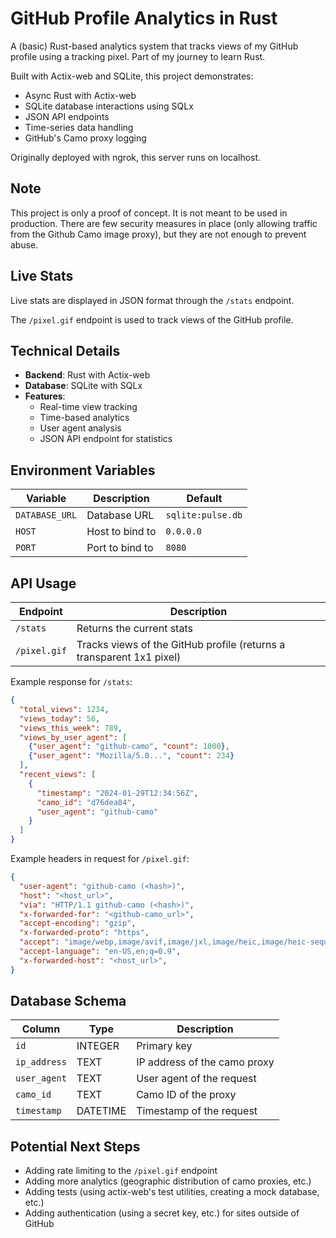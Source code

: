 # GitHub Profile Analytics in Rust

A (basic) Rust-based analytics system that tracks views of my GitHub profile using a tracking pixel. Part of my journey to learn Rust.

Built with Actix-web and SQLite, this project demonstrates:

- Async Rust with Actix-web
- SQLite database interactions using SQLx
- JSON API endpoints
- Time-series data handling
- GitHub's Camo proxy logging

Originally deployed with ngrok, this server runs on localhost.

## Note

This project is only a proof of concept. It is not meant to be used in production. There are few security measures in place (only allowing traffic from the Github Camo image proxy), but they are not enough to prevent abuse.

## Live Stats

Live stats are displayed in JSON format through the `/stats` endpoint.

The `/pixel.gif` endpoint is used to track views of the GitHub profile.

## Technical Details

- **Backend**: Rust with Actix-web
- **Database**: SQLite with SQLx
- **Features**:
  - Real-time view tracking
  - Time-based analytics
  - User agent analysis
  - JSON API endpoint for statistics

## Environment Variables

| Variable | Description | Default |
| --- | --- | --- |
| `DATABASE_URL` | Database URL | `sqlite:pulse.db` |
| `HOST` | Host to bind to | `0.0.0.0` |
| `PORT` | Port to bind to | `8080` |

## API Usage

| Endpoint | Description |
| --- | --- |
| `/stats` | Returns the current stats |
| `/pixel.gif` | Tracks views of the GitHub profile (returns a transparent 1x1 pixel) |

Example response for `/stats`:

```json
{
  "total_views": 1234,
  "views_today": 56,
  "views_this_week": 789,
  "views_by_user_agent": [
    {"user_agent": "github-camo", "count": 1000},
    {"user_agent": "Mozilla/5.0...", "count": 234}
  ],
  "recent_views": [
    {
      "timestamp": "2024-01-29T12:34:56Z",
      "camo_id": "d76dea84",
      "user_agent": "github-camo"
    }
  ]
}
```

Example headers in request for `/pixel.gif`:

```json
{
  "user-agent": "github-camo (<hash>)",
  "host": "<host_url>",
  "via": "HTTP/1.1 github-camo (<hash>)",
  "x-forwarded-for": "<github-camo_url>",
  "accept-encoding": "gzip",
  "x-forwarded-proto": "https",
  "accept": "image/webp,image/avif,image/jxl,image/heic,image/heic-sequence,video/*;q=0.8,image/png,image/svg+xml,image/*;q=0.8,*/*;q=0.5",
  "accept-language": "en-US,en;q=0.9",
  "x-forwarded-host": "<host_url>",
}
```

## Database Schema

| Column | Type | Description |
| --- | --- | --- |
| `id` | INTEGER | Primary key |
| `ip_address` | TEXT | IP address of the camo proxy |
| `user_agent` | TEXT | User agent of the request |
| `camo_id` | TEXT | Camo ID of the proxy |
| `timestamp` | DATETIME | Timestamp of the request |


## Potential Next Steps

- Adding rate limiting to the `/pixel.gif` endpoint
- Adding more analytics (geographic distribution of camo proxies, etc.)
- Adding tests (using actix-web's test utilities, creating a mock database, etc.)
- Adding authentication (using a secret key, etc.) for sites outside of GitHub
